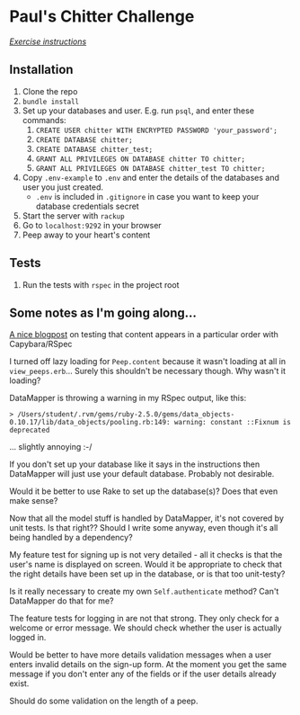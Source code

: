 # Paul's Chitter Challenge

*[Exercise instructions](INSTRUCTIONS.md)*  

## Installation

1. Clone the repo
2. `bundle install`
3. Set up your databases and user. E.g. run `psql`, and enter these commands:
    1. `CREATE USER chitter WITH ENCRYPTED PASSWORD 'your_password';`
    2. `CREATE DATABASE chitter;`
    3. `CREATE DATABASE chitter_test;`
    4. `GRANT ALL PRIVILEGES ON DATABASE chitter TO chitter;`
    5. `GRANT ALL PRIVILEGES ON DATABASE chitter_test TO chitter;`
4. Copy `.env-example` to `.env` and enter the details of the databases and user you just created.
    - `.env` is included in `.gitignore` in case you want to keep your database credentials secret
5. Start the server with `rackup`
6. Go to `localhost:9292` in your browser
7. Peep away to your heart's content

## Tests

1. Run the tests with `rspec` in the project root

## Some notes as I'm going along...

[A nice blogpost](http://launchware.com/articles/acceptance-testing-asserting-sort-order) on testing that content appears in a particular order with Capybara/RSpec

I turned off lazy loading for `Peep.content` because it wasn't loading at all in `view_peeps.erb`... Surely this shouldn't be necessary though. Why wasn't it loading?

DataMapper is throwing a warning in my RSpec output, like this:
```
> /Users/student/.rvm/gems/ruby-2.5.0/gems/data_objects-0.10.17/lib/data_objects/pooling.rb:149: warning: constant ::Fixnum is deprecated
```
... slightly annoying :-/

If you don't set up your database like it says in the instructions then DataMapper will just use your default database. Probably not desirable.

Would it be better to use Rake to set up the database(s)? Does that even make sense?

Now that all the model stuff is handled by DataMapper, it's not covered by unit tests. Is that right?? Should I write some anyway, even though it's all being handled by a dependency?

My feature test for signing up is not very detailed - all it checks is that the user's name is displayed on screen. Would it be appropriate to check that the right details have been set up in the database, or is that too unit-testy?

Is it really necessary to create my own `Self.authenticate` method? Can't DataMapper do that for me?

The feature tests for logging in are not that strong. They only check for a welcome or error message. We should check whether the user is actually logged in.

Would be better to have more details validation messages when a user enters invalid details on the sign-up form. At the moment you get the same message if you don't enter any of the fields or if the user details already exist.

Should do some validation on the length of a peep.
